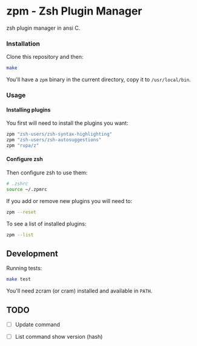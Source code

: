 # zpm - Zsh Plugin Manager

zsh plugin manager in ansi C.

### Installation

Clone this repository and then:

```sh
make

```

You'll have a `zpm` binary in the current directory, copy it to `/usr/local/bin`.

### Usage

#### Installing plugins

You first will need to install the plugins you want:

```sh
zpm "zsh-users/zsh-syntax-highlighting"
zpm "zsh-users/zsh-autosuggestions"
zpm "rupa/z"
```

#### Configure zsh

Then configure zsh to use them:

```sh
# .zshrc
source ~/.zpmrc
```

If you add or remove new plugins you will need to:

```sh
zpm --reset
```

To see a list of installed plugins:

```sh
zpm --list

```

## Development

Running tests:

```sh
make test
```

You'll need zcram (or cram) installed and available in `PATH`.

## TODO

  - [ ] Update command
  - [ ] List command show version (hash)

